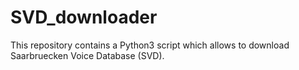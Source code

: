 # SVD_downloader

This repository contains a Python3 script which allows to download Saarbruecken Voice Database (SVD).
